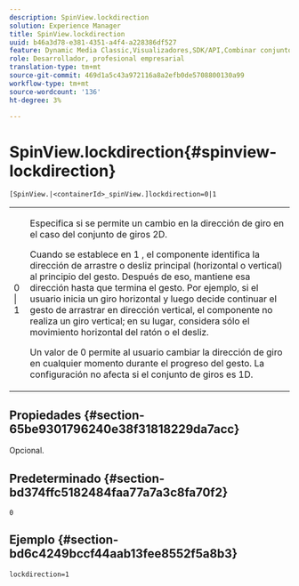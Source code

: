 ```yaml
---
description: SpinView.lockdirection
solution: Experience Manager
title: SpinView.lockdirection
uuid: b46a3d78-e381-4351-a4f4-a228386df527
feature: Dynamic Media Classic,Visualizadores,SDK/API,Combinar conjuntos de medios
role: Desarrollador, profesional empresarial
translation-type: tm+mt
source-git-commit: 469d1a5c43a972116a8a2efb0de5708800130a99
workflow-type: tm+mt
source-wordcount: '136'
ht-degree: 3%

---
```



# SpinView.lockdirection{#spinview-lockdirection}

`[SpinView.|<containerId>_spinView.]lockdirection=0|1`

<table id="table_18D47E7C6A2D4D68B94225CB621D5F7C"> 
 <tbody> 
  <tr> 
   <td colname="col1"> <p> <span class="codeph"> 0 | 1 </span> </p> </td> 
   <td colname="col2"> <p> Especifica si se permite un cambio en la dirección de giro en el caso del conjunto de giros 2D. </p> <p>Cuando se establece en <span class="codeph"> 1 </span>, el componente identifica la dirección de arrastre o desliz principal (horizontal o vertical) al principio del gesto. Después de eso, mantiene esa dirección hasta que termina el gesto. Por ejemplo, si el usuario inicia un giro horizontal y luego decide continuar el gesto de arrastrar en dirección vertical, el componente no realiza un giro vertical; en su lugar, considera sólo el movimiento horizontal del ratón o el desliz. </p> <p>Un valor de <span class="codeph"> 0 </span> permite al usuario cambiar la dirección de giro en cualquier momento durante el progreso del gesto. La configuración no afecta si el conjunto de giros es 1D. </p> </td> 
  </tr> 
 </tbody> 
</table>

## Propiedades {#section-65be9301796240e38f31818229da7acc}

Opcional.

## Predeterminado {#section-bd374ffc5182484faa77a7a3c8fa70f2}

`0`

## Ejemplo {#section-bd6c4249bccf44aab13fee8552f5a8b3}

`lockdirection=1`
